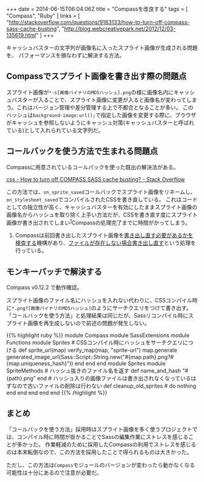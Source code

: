 +++
date = 2014-06-15T06:04:06Z
title = "Compassを改良する"
tags = [
  "Compass",
  "Ruby"
]
links = [
  "http://stackoverflow.com/questions/9183133/how-to-turn-off-compass-sass-cache-busting",
  "http://blog.webcreativepark.net/2012/12/03-135619.html"
]
+++

キャッシュバスターの文字列が画像名に入ったスプライト画像が生成される問題を、
パフォーマンスを損なわずに解決する方法。

## Compassでスプライト画像を書き出す際の問題点

スプライト画像が`*-s[画像バイナリのMD5ハッシュ].png`の様に画像名内にキャッシュバスターが入ることで、スプライト画像に変更が入ると画像名が変わってしまう。これはバージョン管理や差分管理する上で不都合となることが多い。
このハッシュは`background-image:url();`で指定した画像を変更する際に、ブラウザがキャッシュを参照しないようにキャッシュ対策(キャッシュバスターと呼ばれている)として入れられている文字列だ。

## コールバックを使う方法で生まれる問題点

Compassに用意されているコールバックを使った既出の解決法がある。

[css - How to turn off COMPASS SASS cache busting? - Stack Overflow](http://stackoverflow.com/questions/9183133/how-to-turn-off-compass-sass-cache-busting#answer-9332472)

この方法では、`on_sprite_saved`コールバックでスプライト画像をリネームし、`on_stylesheet_saved`でコンパイルされたCSSを書き直している。
これはコードとしての独立性が高く、キャッシュバスターを有効にしたままスプライト画像の画像名からハッシュを取り除く上手い方法だが、CSSを書き直す度にスプライト画像が書き出されてしまい<sup>[1](#1)</sup>Compassの処理完了までに時間がかってしまう。

1. <span id="1"></span>Compassは前回書き出したスプライト画像を[書き出し直す必要があるかを検査する](https://github.com/chriseppstein/compass/blob/v0.12.2/lib/compass/sass_extensions/sprites/sprite_methods.rb#L78-L81)機構があり、[ファイルが存在しない場合書き出し直す](https://github.com/chriseppstein/compass/blob/v0.12.2/lib/compass/sass_extensions/sprites/sprite_methods.rb#L58-L64)という処理を行っている。

## モンキーパッチで解決する

Compass v0.12.2 で動作確認。

スプライト画像のファイル名にハッシュを入れない代わりに、CSSコンパイル時に`*.png?[画像バイナリのMD5ハッシュ]`のようにサーチクエリをつけて書き出す。
「コールバックを使う方法」と処理結果は同じだが、Sassリコンパイル時にスプライト画像を再生成しないので前述の問題が発生しない。

{{% highlight ruby %}}
module Compass
  module SassExtensions
    module Functions
      module Sprites
        # CSSコンパイル時にハッシュをサーチクエリにつける
        def sprite_url(map)
          verify_map(map, "sprite-url")
          map.generate
          generated_image_url(Sass::Script::String.new("#{map.path}.png?#{map.uniqueness_hash}"))
        end
      end
    end
    module Sprites
      module SpriteMethods
        # ハッシュ抜きのファイル名を返す
        def name_and_hash
          "#{path}.png"
        end
        # ハッシュ入りの画像ファイルは書き出されなくなっているはずなので古いファイルの削除は行わない
        def cleanup_old_sprites
          # do nothing
        end
      end
    end
  end
end
{{% /highlight %}}

## まとめ

「コールバックを使う方法」採用時はスプライト画像を多く使うプロジェクトでは、コンパイル時に時間が掛かることでSassの編集作業にストレスを感じることが多かった。
作業軽減のために採用したCompassの利用でストレスを感じるのは本末転倒なので、この方法を採用したことで得られるものは大きかった。

ただし、この方法は`Compass`モジュールのバージョンが変わったら動かなくなる可能性は十分にあるので注意が必要だ。
